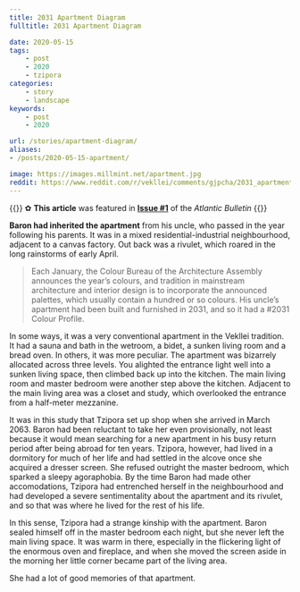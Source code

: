 ```yaml
---
title: 2031 Apartment Diagram
fulltitle: 2031 Apartment Diagram

date: 2020-05-15
tags:
    - post
    - 2020
    - tzipora
categories:
    - story
    - landscape
keywords:
    - post
    - 2020

url: /stories/apartment-diagram/
aliases:
- /posts/2020-05-15-apartment/

image: https://images.millmint.net/apartment.jpg
reddit: https://www.reddit.com/r/vekllei/comments/gjpcha/2031_apartment_diagram/
---
```


{{<hint story>}}
✿ **This article** was featured in [**Issue #1**](/news/bulletin/2020/1) of the *Atlantic Bulletin*
{{</hint>}}

**Baron had inherited the apartment** from his uncle, who passed in the year following his parents. It was in a mixed residential-industrial neighbourhood, adjacent to a canvas factory. Out back was a rivulet, which roared in the long rainstorms of early April.

>Each January, the Colour Bureau of the Architecture Assembly announces the year’s colours, and tradition in mainstream architecture and interior design is to incorporate the announced palettes, which usually contain a hundred or so colours. His uncle’s apartment had been built and furnished in 2031, and so it had a #2031 Colour Profile.

In some ways, it was a very conventional apartment in the Vekllei tradition. It had a sauna and bath in the wetroom, a bidet, a sunken living room and a bread oven. In others, it was more peculiar. The apartment was bizarrely allocated across three levels. You alighted the entrance light well into a sunken living space, then climbed back up into the kitchen. The main living room and master bedroom were another step above the kitchen. Adjacent to the main living area was a closet and study, which overlooked the entrance from a half-meter mezzanine.

It was in this study that Tzipora set up shop when she arrived in March 2063. Baron had been reluctant to take her even provisionally, not least because it would mean searching for a new apartment in his busy return period after being abroad for ten years. Tzipora, however, had lived in a dormitory for much of her life and had settled in the alcove once she acquired a dresser screen. She refused outright the master bedroom, which sparked a sleepy agoraphobia. By the time Baron had made other accomodations, Tzipora had entrenched herself in the neighbourhood and had developed a severe sentimentality about the apartment and its rivulet, and so that was where he lived for the rest of his life.

In this sense, Tzipora had a strange kinship with the apartment. Baron sealed himself off in the master bedroom each night, but she never left the main living space. It was warm in there, especially in the flickering light of the enormous oven and fireplace, and when she moved the screen aside in the morning her little corner became part of the living area.

She had a lot of good memories of that apartment.

